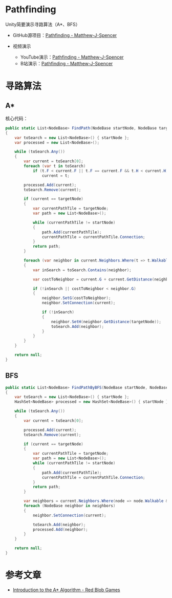 # Pathfinding
Unity简要演示寻路算法（A*、BFS）

- GitHub源项目：[Pathfinding - Matthew-J-Spencer](https://github.com/Matthew-J-Spencer/Pathfinding)

- 视频演示
  - YouTube演示：[Pathfinding - Matthew-J-Spencer](https://www.youtube.com/watch?v=i0x5fj4PqP4)
  - B站演示：[Pathfinding - Matthew-J-Spencer](https://www.bilibili.com/video/BV1v44y1h7Dt/?spm_id_from=333.788.recommend_more_video.-1&vd_source=c850cfae45ee56e9a0ab838c43fc9870)

# 寻路算法

## A*

核心代码：
```C#
public static List<NodeBase> FindPath(NodeBase startNode, NodeBase targetNode)
{
    var toSearch = new List<NodeBase>() { startNode };
    var processed = new List<NodeBase>();

    while (toSearch.Any())
    {
        var current = toSearch[0];
        foreach (var t in toSearch)
            if (t.F < current.F || t.F == current.F && t.H < current.H)
                current = t;

        processed.Add(current);
        toSearch.Remove(current);

        if (current == targetNode)
        {
            var currentPathTile = targetNode;
            var path = new List<NodeBase>();

            while (currentPathTile != startNode)
            {
                path.Add(currentPathTile);
                currentPathTile = currentPathTile.Connection;
            }
            return path;
        }

        foreach (var neighbor in current.Neighbors.Where(t => t.Walkable && !processed.Contains(t)))
        {
            var inSearch = toSearch.Contains(neighbor);

            var costToNeighbor = current.G + current.GetDistance(neighbor);

            if (!inSearch || costToNeighbor < neighbor.G)
            {
                neighbor.SetG(costToNeighbor);
                neighbor.SetConnection(current);

                if (!inSearch)
                {
                    neighbor.SetH(neighbor.GetDistance(targetNode));
                    toSearch.Add(neighbor);
                }
            }
        }
    }

    return null;
}
```

## BFS

```C#
public static List<NodeBase> FindPathByBFS(NodeBase startNode, NodeBase targetNode)
{
    var toSearch = new List<NodeBase>() { startNode };
    HashSet<NodeBase> processed = new HashSet<NodeBase>() { startNode };

    while (toSearch.Any())
    {
        var current = toSearch[0];

        processed.Add(current);
        toSearch.Remove(current);

        if (current == targetNode)
        {
            var currentPathTile = targetNode;
            var path = new List<NodeBase>();
            while (currentPathTile != startNode)
            {
                path.Add(currentPathTile);
                currentPathTile = currentPathTile.Connection;
            }
            return path;
        }

        var neighbors = current.Neighbors.Where(node => node.Walkable && !processed.Contains(node));
        foreach (NodeBase neighbor in neighbors)
        {
            neighbor.SetConnection(current);

            toSearch.Add(neighbor);
            processed.Add(neighbor);
        }
    }

    return null;
}
```

# 参考文章

- [Introduction to the A* Algorithm - Red Blob Games](https://www.redblobgames.com/pathfinding/a-star/introduction.html)

